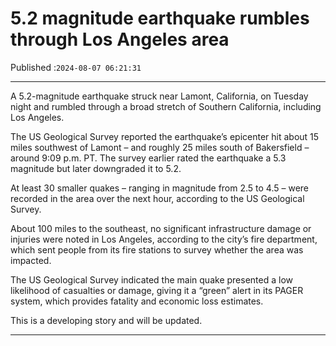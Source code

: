 # 5.2 magnitude earthquake rumbles through Los Angeles area

Published :`2024-08-07 06:21:31`

---

A 5.2-magnitude earthquake struck near Lamont, California, on  Tuesday night and rumbled through a broad stretch of Southern California, including Los Angeles.

The US Geological Survey reported the earthquake’s epicenter hit about 15 miles southwest of Lamont – and roughly 25 miles south of Bakersfield – around 9:09 p.m. PT. The survey earlier rated the earthquake a 5.3 magnitude but later downgraded it to 5.2.

At least 30 smaller quakes – ranging in magnitude from 2.5 to 4.5 – were recorded in the area over the next hour, according to the US Geological Survey.

About 100 miles to the southeast, no significant infrastructure damage or injuries were noted in Los Angeles, according to the city’s fire department, which sent people from its fire stations to survey whether the area was impacted.

The US Geological Survey indicated the main quake presented a low likelihood of casualties or damage, giving it a “green” alert in its PAGER system, which provides fatality and economic loss estimates.

This is a developing story and will be updated.

---

